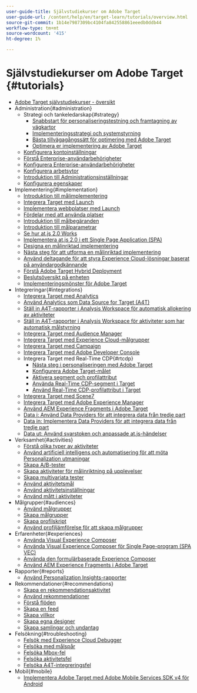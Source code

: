 ```yaml
---
user-guide-title: Självstudiekurser om Adobe Target
user-guide-url: /content/help/en/target-learn/tutorials/overview.html
source-git-commit: 1b14e7987309bc4104fa842558861eeedb0ddb44
workflow-type: tm+mt
source-wordcount: '415'
ht-degree: 1%

---
```



# Självstudiekurser om Adobe Target {#tutorials}

+ [Adobe Target självstudiekurser - översikt](../overview.md)
+ Administration{#administration}
   + Strategi och tankeledarskap{#strategy}
      + [Snabbstart för personaliseringstestning och framtagning av vägkartor](../strategy/create-personalization-roadmap-testing-plan.md)
      + [Implementeringsstrategi och systemstyrning](../dev101/1-1-implementation-strategy-sys-governance.md)
      + [Bästa tillvägagångssätt för optimering med Adobe Target](../strategy/target-best-practices-for-optimization.md)
      + [Optimera er implementering av Adobe Target](../strategy/optimize-your-target-implementation.md)
   + [Konfigurera kontoinställningar](../administration/set-up-account-preferences.md)
   + [Förstå Enterprise-användarbehörigheter](../administration/understanding-enterprise-user-permissions.md)
   + [Konfigurera Enterprise-användarbehörigheter](../dev101/1-2-configure-ent-user-permissions.md)
   + [Konfigurera arbetsytor](../administration/set-up-workspaces.md)
   + [Introduktion till Administrationsinställningar](../dev101/1-3-intro-to-admin-setup.md)
   + [Konfigurera egenskaper](../administration/set-up-properties.md)
+ Implementering{#implementation}
   + [Introduktion till målimplementering](../dev101/2-1-intro-to-target-implementation.md)
   + [Integrera Target med Launch](../dev101/3-1-target-launch.md)
   + [Implementera webbplatser med Launch](https://experienceleague.adobe.com/docs/launch-learn/implementing-in-websites-with-launch/index.html?lang=sv-SE)
   + [Fördelar med att använda platser](../dev101/2-2-benefits-of-locations.md)
   + [Introduktion till målbegäranden](../dev101/2-3-intro-to-target-requests.md)
   + [Introduktion till målparametrar](../dev101/2-4-intro-to-target-params.md)
   + [Se hur at.js 2.0 Works](../implementation/understanding-how-atjs-20-works.md)
   + [Implementera at.js 2.0 i ett Single Page Application (SPA)](../implementation/implement-atjs-20-in-a-single-page-application.md)
   + [Designa en målinriktad implementering](../dev101/2-5-design-target-implementation.md)
   + [Nästa steg för att utforma en målinriktad implementering](../dev101/2-6-next-steps-design-target-implementation.md)
   + [Använd deltagande för att styra Experience Cloud-lösningar baserat på användargodkännande](https://experienceleague.adobe.com/docs/id-service/using/implementation/opt-in-service/use-opt-in-to-control-experience-cloud-activities-based-on-user-consent.html?lang=sv-SE)
   + [Förstå Adobe Target Hybrid Deployment](../implementation/hybrid-deployment.md)
   + [Beslutsöversikt på enheten](../implementation/on-device-decisioning-overview.md)
   + [Implementeringsmönster för Adobe Target](../implementation/implementation-patterns-for-adobe-target.md)
+ Integreringar{#integrations}
   + [Integrera Target med Analytics](../dev101/3-2-target-analytics.md)
   + [Använd Analytics som Data Source for Target (A4T)](../integrations/use-analytics-as-a-data-source-a4t.md)
   + [Ställ in A4T-rapporter i Analysis Workspace för automatisk allokering av aktiviteter](../integrations/set-up-a4t-reports-in-analysis-workspace-for-auto-allocate-activities.md)
   + [Ställ in A4T-rapporter i Analysis Workspace för aktiviteter som har automatisk målstyrning](../integrations/set-up-a4t-reports-in-analysis-workspace-for-auto-target-activities.md)
   + [Integrera Target med Audience Manager](../dev101/3-3-target-dmp.md)
   + [Integrera Target med Experience Cloud-målgrupper](../dev101/3-4-target-exc-audiences.md)
   + [Integrera Target med Campaign](../dev101/3-6-target-campaign.md)
   + [Integrera Target med Adobe Developer Console](../dev101/3-7-target-io.md)
   + Integrera Target med Real-Time CDP{#rtcdp}
      + [Nästa steg i personaliseringen med Adobe Target](../integrations/rtcdp/next-hit-personalization.md)
      + [Konfigurera Adobe Target-målet](../integrations/rtcdp/configure-the-target-destination.md)
      + [Aktivera segment och profilattribut](../integrations/rtcdp/activate-segments-and-profile-attributes.md)
      + [Använda Real-Time CDP-segment i Target](../integrations/rtcdp/use-rtcdp-segments-in-target.md)
      + [Använd Real-Time CDP-profilattribut i Target](../integrations/rtcdp/use-rtcdp-profile-attributes-in-target.md)
   + [Integrera Target med Scene7](../dev101/3-8-target-scene7.md)
   + [Integrera Target med Adobe Experience Manager](../dev101/3-5-target-aem.md)
   + [Använd AEM Experience Fragments i Adobe Target](https://helpx.adobe.com/experience-manager/kt/sites/using/experience-fragment-target-offer-feature-video-use.html)
   + [Data i: Använd Data Providers för att integrera data från tredje part](../integrations/use-data-providers-to-integrate-third-party-data.md)
   + [Data in: Implementera Data Providers för att integrera data från tredje part](../integrations/implement-data-providers-to-integrate-third-party-data.md)
   + [Data ut: Använd svarstoken och anpassade at.js-händelser](../integrations/use-response-tokens-and-atjs-custom-events.md)
+ Verksamhet{#activities}
   + [Förstå olika typer av aktiviteter](../activities/understanding-the-types-of-activities.md)
   + [Använd artificiell intelligens och automatisering för att möta Personalization utmaningar](../activities/use-the-artificial-intelligence-and-automation-capabilities-to-meet-the-challenges-of-personalization.md)
   + [Skapa A/B-tester](../activities/create-ab-tests.md)
   + [Skapa aktiviteter för målinriktning på upplevelser](../activities/create-experience-targeting-activities.md)
   + [Skapa multivariata tester](../activities/create-multivariate-tests.md)
   + [Använd aktivitetsmål](../activities/use-activity-targeting.md)
   + [Använd aktivitetsinställningar](../activities/use-activity-settings.md)
   + [Använd mått i aktiviteter](../activities/use-metrics-in-activities.md)
+ Målgrupper{#audiences}
   + [Använd målgrupper](../audiences/use-audiences.md)
   + [Skapa målgrupper](../audiences/create-audiences.md)
   + [Skapa profilskript](../audiences/create-profile-scripts.md)
   + [Använd profiljämförelse för att skapa målgrupper](../audiences/use-profile-comparison-to-build-audiences.md)
+ Erfarenheter{#experiences}
   + [Använda Visual Experience Composer](../experiences/use-the-visual-experience-composer.md)
   + [Använda Visual Experience Composer för Single Page-program (SPA VEC)](../experiences/use-the-visual-experience-composer-for-single-page-applications.md)
   + [Använda den formulärbaserade Experience Composer](../experiences/use-the-form-based-experience-composer.md)
   + [Använd AEM Experience Fragments i Adobe Target](https://helpx.adobe.com/experience-manager/kt/sites/using/experience-fragment-target-offer-feature-video-use.html)
+ Rapporter{#reports}
   + [Använd Personalization Insights-rapporter](../reports/use-the-personalization-insights-reports.md)
+ Rekommendationer{#recommendations}
   + [Skapa en rekommendationsaktivitet](../recommendations/create-a-recommendations-activity.md)
   + [Använd rekommendationer](../recommendations/use-recommendations-offers.md)
   + [Förstå flöden](../recommendations/understanding-feeds.md)
   + [Skapa en feed](../recommendations/create-a-feed.md)
   + [Skapa villkor](../recommendations/create-criteria.md)
   + [Skapa egna designer](../recommendations/create-custom-designs.md)
   + [Skapa samlingar och undantag](../recommendations/create-collections-and-exclusions.md)
+ Felsökning{#troubleshooting}
   + [Felsök med Experience Cloud Debugger](../troubleshooting/troubleshoot-with-the-experience-cloud-debugger.md)
   + [Felsöka med målspår](../troubleshooting/troubleshoot-with-target-traces.md)
   + [Felsöka Mbox-fel](../dev101/4-1-troubleshoot-mbox-errors.md)
   + [Felsöka aktivitetsfel](../dev101/4-2-troubleshoot-activity-errors.md)
   + [Felsöka A4T-integreringsfel](../dev101/4-3-troubleshoot-integration-errors.md)
+ Mobil{#mobile}
   + [Implementera Adobe Target med Adobe Mobile Services SDK v4 för Android](../mobile-v4/overview.md)
